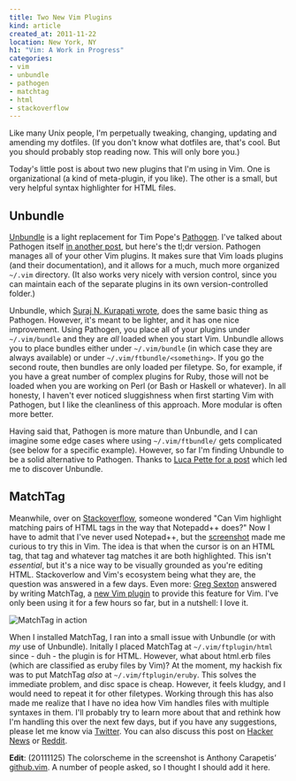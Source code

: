 ```yaml
---
title: Two New Vim Plugins
kind: article
created_at: 2011-11-22
location: New York, NY
h1: "Vim: A Work in Progress"
categories:
- vim
- unbundle
- pathogen
- matchtag
- html
- stackoverflow
---
```


Like many Unix people, I'm perpetually tweaking, changing, updating and
amending my dotfiles. (If you don't know what dotfiles are, that's cool.
But you should probably stop reading now. This will only bore you.)

Today's little post is about two new plugins that I'm using in Vim. One is
organizational (a kind of meta-plugin, if you like). The other is a small,
but very helpful syntax highlighter for HTML files.

## Unbundle

[Unbundle][ub-gh] is a light replacement for Tim Pope's [Pathogen][p]. I've
talked about Pathogen itself [in another post][post], but here's the tl;dr
version. Pathogen manages all of your other Vim plugins. It makes sure that
Vim loads plugins (and their documentation), and it allows for a much,
much more organized `~/.vim` directory. (It also works very nicely with
version control, since you can maintain each of the separate plugins in its
own version-controlled folder.)

[ub-gh]: https://github.com/sunaku/vim-unbundle/#readme
[p]: https://github.com/tpope/vim-pathogen
[post]: http://ithaca.arpinum.org/2010/06/28/vim-updates.html

Unbundle, which [Suraj N. Kurapati wrote][snj], does the same basic thing
as Pathogen. However, it's meant to be lighter, and it has one nice
improvement. Using Pathogen, you place all of your plugins under
`~/.vim/bundle` and they are *all* loaded when you start Vim. Unbundle
allows you to place bundles either under `~/.vim/bundle` (in which case
they are always available) or under `~/.vim/ftbundle/<something>`. If you
go the second route, then bundles are only loaded per filetype. So, for
example, if you have a great number of complex plugins for Ruby, those will
not be loaded when you are working on Perl (or Bash or Haskell or
whatever). In all honesty, I haven't ever noticed sluggishness when first
starting Vim with Pathogen, but I like the cleanliness of this approach.
More modular is often more better.

Having said that, Pathogen is more mature than Unbundle, and I can imagine
some edge cases where using `~/.vim/ftbundle/` gets complicated (see below
for a specific example). However, so far I'm finding Unbundle to be a solid
alternative to Pathogen. Thanks to [Luca Pette for a post][lp] which led me
to discover Unbundle.

[snj]: http://snk.tuxfamily.org/log/vim-script-management-system.html
[lp]: http://lucapette.com/vim/rails/vim-for-rails-developers-lazy-modern-configuration/

## MatchTag

Meanwhile, over on [Stackoverflow][so], someone wondered "Can Vim highlight
matching pairs of HTML tags in the way that Notepadd++ does?" Now I have to
admit that I've never used Notepad++, but the [screenshot][shot] made me
curious to try this in Vim. The idea is that when the cursor is on an HTML
tag, that tag and whatever tag matches it are both highlighted. This isn't
*essential*, but it's a nice way to be visually grounded as you're editing
HTML. Stackoverlow and Vim's ecosystem being what they are, the question
was answered in a few days. Even more: [Greg Sexton][gs] answered by
writing MatchTag, a [new Vim plugin][mt] to provide this feature for Vim.
I've only been using it for a few hours so far, but in a nutshell: I love
it.

[gs]: http://www.gregsexton.org/
[mt]: http://www.vim.org/scripts/script.php?script_id=3818

![MatchTag in action](../../../images/matchtag.jpg)

When I installed MatchTag, I ran into a small issue with Unbundle (or with
*my* use of Unbundle). Initally I placed MatchTag at `~/.vim/ftplugin/html`
since - duh - the plugin is for HTML. However, what about html.erb files
(which are classified as eruby files by Vim)? At the moment, my hackish fix
was to put MatchTag *also* at `~/.vim/ftplugin/eruby`. This solves the
immediate problem, and disc space is cheap. However, it feels kludgy, and
I would need to repeat it for other filetypes. Working through this has
also made me realize that I have no idea how Vim handles files with
multiple syntaxes in them. I'll probably try to learn more about that and
rethink how I'm handling this over the next few days, but if you have any
suggestions, please let me know via [Twitter][tel]. You can also discuss
this post on [Hacker News][hn] or [Reddit][r].

**Edit**: (20111125) The colorscheme in the screenshot is Anthony
Carapetis&rsquo; [github.vim][cs]. A number of people asked, so I thought
I should add it here.

[so]: http://stackoverflow.com/questions/8168320/can-vim-highlight-matching-html-tags-like-notepad
[shot]: http://i.stack.imgur.com/swLB4.png
[tel]: https://twitter.com/#!/telemachus
[hn]: http://news.ycombinator.com/item?id=3266233
[r]: http://www.reddit.com/r/vimplugins/comments/mlnir/two_new_vim_plugins/
[cs]: http://www.vim.org/scripts/script.php?script_id=2855
